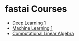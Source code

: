 # fastai Courses


* [Deep Learning 1](dl1/)
* [Machine Learning 1](ml1/)
* [Computational Linear Algebra](cla/)
